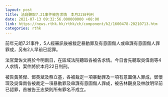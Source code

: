```yaml
---
layout: post
title: 法庭聽取7.21事件被告求情　本月22日判刑
date: 2021-07-13 09:32:56.000000000 +08:00
link: https://news.rthk.hk/rthk/ch/component/k2/1600478-20210713.htm
categories: rthk
---
```


前年元朗7.21事件，5人經審訊後被裁定暴動罪及有意圖傷人或串謀有意圖傷人罪罪成，另有2人早前已認罪。 

法官葉佐文將於今明兩日，在區域法院聽取各被告求情。今日會先聽取吳偉南等4人求情，案件將於本月22日判刑。 

被告黃英傑、鄧英斌及蔡立基，各被裁定一項暴動罪及一項有意圖傷人罪成，鄧懷琛及吳偉南各被裁定一項暴動罪及串謀有意圖傷人罪成，被告林觀良及林啟明早前已認罪，首被告王志榮則所有罪名不成立。
